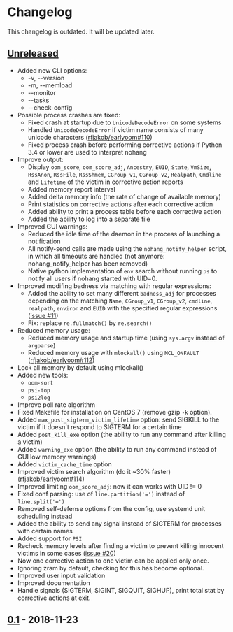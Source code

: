 # Changelog

This changelog is outdated. It will be updated later.

## [Unreleased]

- Added new CLI options:
    - -v, --version
    - -m, --memload
    - --monitor
    - --tasks
    - --check-config
- Possible process crashes are fixed:
    - Fixed crash at startup due to `UnicodeDecodeError` on some systems
    - Handled  `UnicodeDecodeError` if victim name consists of many unicode characters ([rfjakob/earlyoom#110](https://github.com/rfjakob/earlyoom/issues/110))
    - Fixed process crash before performing corrective actions if Python 3.4 or lower are used to interpret nohang
- Improve output:
    - Display `oom_score`, `oom_score_adj`, `Ancestry`, `EUID`, `State`, `VmSize`, `RssAnon`, `RssFile`, `RssShmem`, `CGroup_v1`, `CGroup_v2`, `Realpath`, `Cmdline` and `Lifetime` of the victim in corrective action reports
    - Added memory report interval
    - Added delta memory info (the rate of change of available memory)
    - Print statistics on corrective actions after each corrective action
    - Added ability to print a process table before each corrective action
    - Added the ability to log into a separate file
- Improved GUI warnings:
    - Reduced the idle time of the daemon in the process of launching a notification
    - All notify-send calls are made using the `nohang_notify_helper` script, in which all timeouts are handled (not anymore: nohang_notify_helper has been removed)
    - Native python implementation of `env` search without running `ps` to notify all users if nohang started with UID=0.
- Improved modifing badness via matching with regular expressions:
    - Added the ability to set many different `badness_adj` for processes depending on the matching `Name`, `CGroup_v1`, `CGroup_v2`, `cmdline`, `realpath`, `environ` and `EUID` with the specified regular expressions ([issue #11](https://github.com/hakavlad/nohang/issues/11))
    - Fix: replace `re.fullmatch()` by `re.search()`
- Reduced memory usage:
    - Reduced memory usage and startup time (using `sys.argv` instead of `argparse`)
    - Reduced memory usage with `mlockall()` using `MCL_ONFAULT` ([rfjakob/earlyoom#112](https://github.com/rfjakob/earlyoom/issues/112))
- Lock all memory by default using mlockall()
- Added new tools:
    - `oom-sort`
    - `psi-top`
    - `psi2log`
- Improve poll rate algorithm
- Fixed Makefile for installation on CentOS 7 (remove gzip `-k` option).
- Added `max_post_sigterm_victim_lifetime` option: send SIGKILL to the victim if it doesn't respond to SIGTERM for a certain time
- Added `post_kill_exe` option (the ability to run any command after killing a victim)
- Added `warning_exe` option (the ability to run any command instead of GUI low memory warnings)
- Added `victim_cache_time` option
- Improved victim search algorithm (do it ~30% faster) ([rfjakob/earlyoom#114](https://github.com/rfjakob/earlyoom/issues/114))
- Improved limiting `oom_score_adj`: now it can works with UID != 0
- Fixed conf parsing: use of `line.partition('=')` instead of `line.split('=')`
- Removed self-defense options from the config, use systemd unit scheduling instead
- Added the ability to send any signal instead of SIGTERM for processes with certain names
- Added support for `PSI`
- Recheck memory levels after finding a victim to prevent killing innocent victims in some cases ([issue #20](https://github.com/hakavlad/nohang/issues/20))
- Now one corrective action to one victim can be applied only once.
- Ignoring zram by default, checking for this has become optional.
- Improved user input validation
- Improved documentation
- Handle signals (SIGTERM, SIGINT, SIGQUIT, SIGHUP), print total stat by corrective actions at exit.

## [0.1] - 2018-11-23

[unreleased]: https://github.com/hakavlad/nohang/compare/v0.1...HEAD
[0.1]: https://github.com/hakavlad/nohang/releases/tag/v0.1
